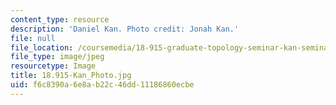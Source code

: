 ```yaml
---
content_type: resource
description: 'Daniel Kan. Photo credit: Jonah Kan.'
file: null
file_location: /coursemedia/18-915-graduate-topology-seminar-kan-seminar-fall-2014/f6c8390a6e8ab22c46dd11186860ecbe_18.915-Kan_Photo.jpg
file_type: image/jpeg
resourcetype: Image
title: 18.915-Kan_Photo.jpg
uid: f6c8390a-6e8a-b22c-46dd-11186860ecbe
---
```

